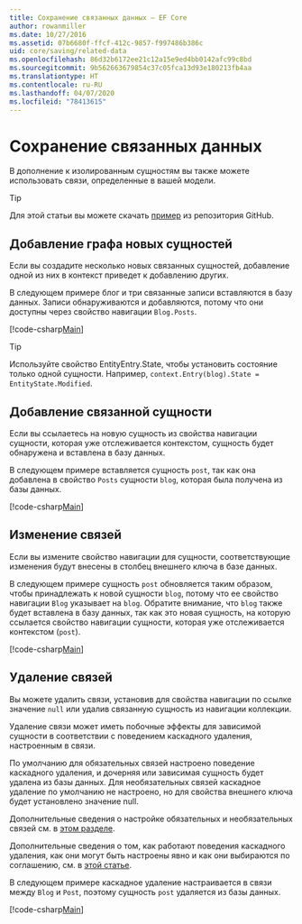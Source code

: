 ```yaml
---
title: Сохранение связанных данных — EF Core
author: rowanmiller
ms.date: 10/27/2016
ms.assetid: 07b6680f-ffcf-412c-9857-f997486b386c
uid: core/saving/related-data
ms.openlocfilehash: 86d32b6172ee21c12a15e9ed4bb0142afc99c8bd
ms.sourcegitcommit: 9b562663679854c37c05fca13d93e180213fb4aa
ms.translationtype: HT
ms.contentlocale: ru-RU
ms.lasthandoff: 04/07/2020
ms.locfileid: "78413615"
---
```

# <a name="saving-related-data"></a>Сохранение связанных данных

В дополнение к изолированным сущностям вы также можете использовать связи, определенные в вашей модели.

> [!TIP]  
> Для этой статьи вы можете скачать [пример](https://github.com/dotnet/EntityFramework.Docs/tree/master/samples/core/Saving/RelatedData/) из репозитория GitHub.

## <a name="adding-a-graph-of-new-entities"></a>Добавление графа новых сущностей

Если вы создадите несколько новых связанных сущностей, добавление одной из них в контекст приведет к добавлению других.

В следующем примере блог и три связанные записи вставляются в базу данных. Записи обнаруживаются и добавляются, потому что они доступны через свойство навигации `Blog.Posts`.

[!code-csharp[Main](../../../samples/core/Saving/RelatedData/Sample.cs#AddingGraphOfEntities)]

> [!TIP]  
> Используйте свойство EntityEntry.State, чтобы установить состояние только одной сущности. Например, `context.Entry(blog).State = EntityState.Modified`.

## <a name="adding-a-related-entity"></a>Добавление связанной сущности

Если вы ссылаетесь на новую сущность из свойства навигации сущности, которая уже отслеживается контекстом, сущность будет обнаружена и вставлена в базу данных.

В следующем примере вставляется сущность `post`, так как она добавлена в свойство `Posts` сущности `blog`, которая была получена из базы данных.

[!code-csharp[Main](../../../samples/core/Saving/RelatedData/Sample.cs#AddingRelatedEntity)]

## <a name="changing-relationships"></a>Изменение связей

Если вы измените свойство навигации для сущности, соответствующие изменения будут внесены в столбец внешнего ключа в базе данных.

В следующем примере сущность `post` обновляется таким образом, чтобы принадлежать к новой сущности `blog`, потому что ее свойство навигации `Blog` указывает на `blog`. Обратите внимание, что `blog` также будет вставлена в базу данных, так как это новая сущность, на которую ссылается свойство навигации сущности, которая уже отслеживается контекстом (`post`).

[!code-csharp[Main](../../../samples/core/Saving/RelatedData/Sample.cs#ChangingRelationships)]

## <a name="removing-relationships"></a>Удаление связей

Вы можете удалить связи, установив для свойства навигации по ссылке значение `null` или удалив связанную сущность из навигации коллекции.

Удаление связи может иметь побочные эффекты для зависимой сущности в соответствии с поведением каскадного удаления, настроенным в связи.

По умолчанию для обязательных связей настроено поведение каскадного удаления, и дочерняя или зависимая сущность будет удалена из базы данных. Для необязательных связей каскадное удаление по умолчанию не настроено, но для свойства внешнего ключа будет установлено значение null.

Дополнительные сведения о настройке обязательных и необязательных связей см. в [этом разделе](../modeling/relationships.md#required-and-optional-relationships).

Дополнительные сведения о том, как работают поведения каскадного удаления, как они могут быть настроены явно и как они выбираются по соглашению, см. в [этой статье](cascade-delete.md).

В следующем примере каскадное удаление настраивается в связи между `Blog` ​​и `Post`, поэтому сущность `post` удаляется из базы данных.

[!code-csharp[Main](../../../samples/core/Saving/RelatedData/Sample.cs#RemovingRelationships)]
